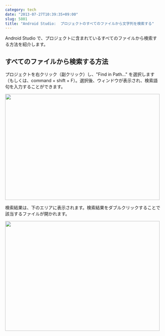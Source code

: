 ```yaml
---
category: tech
date: "2013-07-27T10:39:35+09:00"
slug: 5801
title: "Android Studio:  プロジェクトのすべてのファイルから文字列を検索する"
---
```


Android Studio で、プロジェクトに含まれているすべてのファイルから検索する方法を紹介します。

## すべてのファイルから検索する方法

プロジェクトを右クリック（副クリック）し、"Find in Path…" を選択します（もしくは、command + shift + F）。選択後、ウィンドウが表示され、検索語句を入力することができます。

<img alt="" src="/images/2013/07/5801_1.png" width="500" height="343">

検索結果は、下のエリアに表示されます。検索結果をダブルクリックすることで該当するファイルが開かれます。

<img alt="" src="/images/2013/07/5801_2.png" width="500" height="355">
